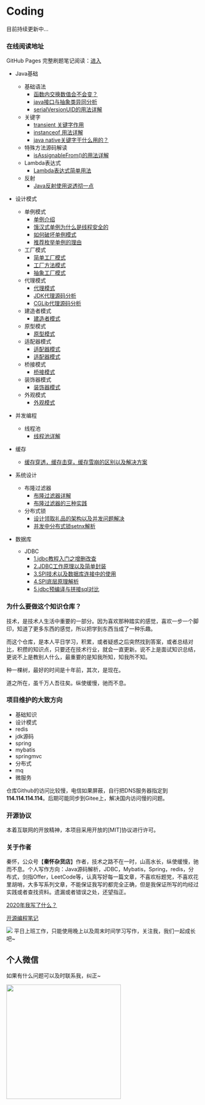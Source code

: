 # Coding

目前持续更新中...

### 在线阅读地址

GitHub Pages 完整刷题笔记阅读：[进入](https://damaer.github.io/Coding/#/)

* Java基础
    * 基础语法
        * [函数内交换数值会不会变？](/java基础/函数内交换数值会不会变？.md)
        * [java接口与抽象类异同分析](/java基础/java接口与抽象类异同分析.md)
        * [serialVersionUID的用法详解](/java基础/serialVersionUID.md)        
    * 关键字
        * [transient 关键字作用](/java基础/transient关键字作用.md)
        * [instanceof 用法详解](/java基础/instanceof用法详解.md)  
        * [java native关键字干什么用的？](/java基础/native关键字.md)
    * 特殊方法源码解读
        * [isAssignableFrom()的用法详解](/java基础/isAssignableFrom的用法详解.md)  
    * Lambda表达式
        * [Lambda表达式简单用法](/java基础/Lambda/Lambda在List中的简单用法.md)
    * 反射
        * [Java反射使用说透彻一点](/java基础/Java反射使用说透彻一点.md)

* 设计模式
    * 单例模式
        * [单例介绍](/设计模式/设计模式【1】--设计模式之单例.md)
        * [饿汉式单例为什么是线程安全的](/设计模式/设计模式【1.1】--饿汉式单例为什么是线程安全的.md)
        * [如何破坏单例模式](/设计模式/设计模式【1.2】--如何破坏单例模式.md)
        * [推荐枚举单例的理由](/设计模式/设计模式【1.3】--枚举的单例模式真的是安全的么？.md)
    * 工厂模式
        * [简单工厂模式](/设计模式/设计模式【2】--简单工厂模式.md)
        * [工厂方法模式](/设计模式/设计模式【2.1】--工厂方法模.md)
        * [抽象工厂模式](/设计模式/设计模式【2.2】--抽象工厂模式.md)
    * 代理模式
        * [代理模式](/设计模式/设计模式【3】--代理模式.md)
        * [JDK代理源码分析](/设计模式/设计模式【3.2】--JDK动态代理到底有多香之源码分析.md)        
        * [CGLib代理源码分析](/设计模式/设计模式【3.3】--CGLib源码分析.md) 
    * 建造者模式
        * [建造者模式](/设计模式/建造者模式.md)
    * 原型模式
        * [原型模式](/设计模式/原型模式.md)
    * 适配器模式
        * [适配器模式](/设计模式/设计模式【6.1】--初探适配器模式.md)
        * [适配器模式](/设计模式/设计模式【6.2】--再谈适配器模式.md)
    * 桥接模式
        * [桥接模式](/设计模式/设计模式【7】--桥接模式.md)
    * 装饰器模式
        * [装饰器模式](/设计模式/设计模式【8】--装饰器模式.md)
    * 外观模式
        * [外观模式](/设计模式/设计模式【9】--外观模式.md)

* 并发编程
    * 线程池
        * [线程池详解](/并发与多线程/线程池.md)

* 缓存
    * [缓存穿透，缓存击穿，缓存雪崩的区别以及解决方案](/缓存/缓存穿透，缓存击穿，缓存雪崩的区别以及解决方案.md)

* 系统设计
    * 布隆过滤器
        * [布隆过滤器详解](/架构设计/布隆过滤器详解.md)
        * [布隆过滤器的三种实践](/架构设计/布隆过滤器的三种实践.md)
    * 分布式锁
        * [设计领取礼品的架构以及并发问题解决](/架构设计/设计领取礼品的架构以及并发问题解决.md)   
        * [并发中分布式锁setnx解析](/架构设计/并发中分布式锁setnx解析.md)   

* 数据库
    * JDBC 
        * [1.jdbc教程入门之增删改查](/数据库/JDBC/1.jdbc教程入门之增删改查.md)
        * [2.JDBC工作原理以及简单封装](/数据库/JDBC/2.JDBC工作原理以及简单封装.md)
        * [3.SPI技术以及数据库连接中的使用](/数据库/JDBC/3.SPI技术以及数据库连接中的使用.md)
        * [4.SPI底层原理解析](/数据库/JDBC/4.SPI底层原理解析.md)
        * [5.jdbc预编译与拼接sql对比](/数据库/JDBC/5.jdbc预编译与拼接sql对比.md)

### 为什么要做这个知识仓库？

技术，是技术人生活中重要的一部分。因为喜欢那种踏实的感觉，喜欢一步一个脚印，知道了更多东西的感觉，所以把学到东西当成了一种乐趣。

而这个仓库，是本人平日学习，积累，或者疑惑之后突然找到答案，或者总结对比，积攒的知识点，只要还在技术行业，就会一直更新。说不上是面试知识总结，更说不上是教别人什么，最重要的是知我所知，知我所不知。

种一棵树，最好的时间是十年前，其次，是现在。

道之所在，虽千万人吾往矣。纵使缓慢，驰而不息。

### 项目维护的大致方向

- 基础知识
- 设计模式
- redis
- jdk源码
- spring
- mybatis
- springmvc
- 分布式
- mq
- 微服务

仓库Github的访问比较慢，电信如果屏蔽，自行把DNS服务器指定到 **114.114.114.114**。后期可能同步到Gitee上，解决国内访问慢的问题。

### 开源协议

本着互联网的开放精神，本项目采用开放的[MIT]协议进行许可。

### 关于作者  
秦怀，公众号【**秦怀杂货店**】作者，技术之路不在一时，山高水长，纵使缓慢，驰而不息。个人写作方向：Java源码解析，JDBC，Mybatis，Spring，redis，分布式，剑指Offer，LeetCode等，认真写好每一篇文章，不喜欢标题党，不喜欢花里胡哨，大多写系列文章，不能保证我写的都完全正确，但是我保证所写的均经过实践或者查找资料。遗漏或者错误之处，还望指正。

[2020年我写了什么？](http://aphysia.cn/archives/2020)

[开源编程笔记](https://damaer.github.io/Coding/#/)

![](https://markdownpicture.oss-cn-qingdao.aliyuncs.com/20210224232519.png)
平日上班工作，只能使用晚上以及周末时间学习写作，关注我，我们一起成长吧~

## 个人微信
如果有什么问题可以及时联系我，纠正~

<img src="https://markdownpicture.oss-cn-qingdao.aliyuncs.com/20210224231912.png" width = "300" height = "300" alt="" align=center />

